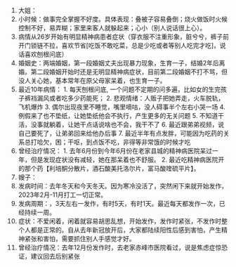 1. 大姐：
  1. 小时候：做事完全掌握不好度。具体表现：叠被子容易叠倒；烧火做饭时火候控制不好，易弄糊；家里来客人就躲起来；心小（别人说话很上心）。
  2. 病情从26岁开始有明显精神病患者症状（穿衣服不注重形象，脏兮兮，裤子前开门锁链不拉，喜欢节省[吃饭不敢吃菜，总是少吃或者等别人吃完才吃]，说话喜欢刨根问底）
  3. 婚姻史：两端婚姻，第一段婚姻丈夫出现暴力现象，生育一子，结婚2年后离婚。第二段婚姻开始时还是无明显精神病症状，目前第二段婚姻不打不骂，但没人关心她，基本常年在原父母家呆着，也生育一子。
  4. 最近10年病情：
    1. 每天刨根问底, 一个问题不定期的问多遍，比如女的生完孩子裤裆漏风或者吃多少药能死；
    2. 悲观情绪：人贩子把她弄走，火车脱轨，飞机爆炸
    3. 偶尔出现夜里不睡觉，嘴里嘀咕，没人碍事半个左右小哭一场
    4. 例假来了也不垫纸，让她垫纸他会不执行，产生更多的无关问题
    5. 不知道干活，没事就躺着，让她干点话说啥也不会，我干不了
    6. 最近跟弟弟视频，说自己要死了，让弟弟回来给他办后事
    7. 最近半年有点发胖，可能因为吃药的关系总打哈欠，困；干呕，到点饭不吃，非得等非常饿的时候才吃
  5. 曾经治疗情况：
    1. 去年6月份到今年6月份在老家县城的精神病医院呆过一年，但是发现症状没有减轻，她在那呆着也不舒服。
    2. 最近吃精神病医院开的那个药【利培酮分散片，酒石酸美托洛尔片，富马酸喹硫平片】。
2. 嫂子：
  1. 发病时间：去年冬天和今天冬天。因为寒冷没活了，突然闲下来就开始发作，2023年2月-11月打工一切正常。
  2. 发病周期：，3天左右一发作，有时5天，有时1天。最近每天都发作一次，已经持续一周。
  3. 症状：不爱闲着，闲着就容易胡思乱想，开始发作，发作时紧张，不发作时整个人都是正常的。自从去年新冠放开后，大家都陆续阳性后感到害怕，产生精神紧张和害怕，需要抓住别人手感觉才好。
  4. 曾经治疗情况：去年12月份发作时，去老家赤峰市医院看过，说是焦虑症惊恐证，建议回去后别紧张
